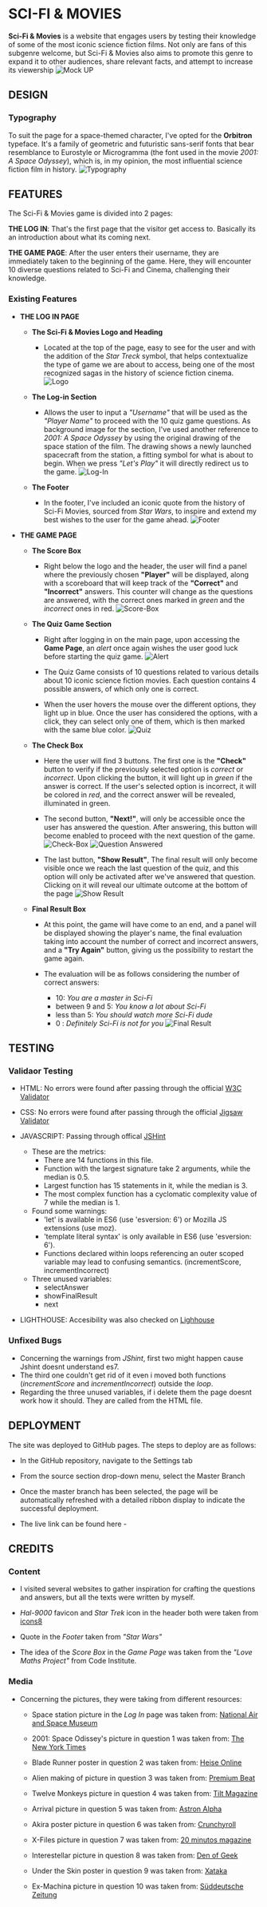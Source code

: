 # SCI-FI & MOVIES
**Sci-Fi & Movies** is a website that engages users by testing their knowledge of some of the most iconic science fiction films. Not only are fans of this subgenre welcome, but Sci-Fi & Movies also aims to promote this genre to expand it to other audiences, share relevant facts, and attempt to increase its viewership
![Mock UP](/media/different.devices.png)

## DESIGN

### Typography
To suit the page for a space-themed character, I've opted for the **Orbitron** typeface. It's a family of geometric and futuristic sans-serif fonts that bear resemblance to Eurostyle or Microgramma (the font used in the movie _2001: A Space Odyssey_), which is, in my opinion, the most influential science fiction film in history.
![Typography](/media/sci.fi.typo.png)

## FEATURES
The Sci-Fi & Movies game is divided into 2 pages:

**THE LOG IN**: That's the first page that the visitor get access to. Basically its an introduction about what its coming next.

**THE GAME PAGE**: After the user enters their username, they are immediately taken to the beginning of the game. Here, they will encounter 10 diverse questions related to Sci-Fi and Cinema, challenging their knowledge.

### Existing Features
- __THE LOG IN PAGE__

    - __The Sci-Fi & Movies Logo and Heading__
        - Located at the top of the page, easy to see for the user and with the addition of the _Star Treck_ symbol, that helps contextualize the type of game we are about to access, being one of the most recognized sagas in the history of science fiction cinema.
        ![Logo](/media/heading.logo.png)

    - __The Log-in Section__
        - Allows the user to input a _"Username"_ that will be used as the _"Player Name"_ to proceed with the 10 quiz game questions. As background image for the section, I've used another reference to _2001: A Space Odyssey_ by using the original drawing of the space station of the film. The drawing shows a newly launched spacecraft from the station, a fitting symbol for what is about to begin. When we press _"Let's Play"_ it will directly redirect us to the game.
        ![Log-In](/media/login.section.png)

    - __The Footer__
        - In the footer, I've included an iconic quote from the history of Sci-Fi Movies, sourced from _Star Wars_, to inspire and extend my best wishes to the user for the game ahead.
        ![Footer](/media/footer.png)

- __THE GAME PAGE__

    - __The Score Box__
        - Right below the logo and the header, the user will find a panel where the previously chosen __"Player"__ will be displayed, along with a scoreboard that will keep track of the __"Correct"__ and __"Incorrect"__ answers. This counter will change as the questions are answered, with the correct ones marked in _green_ and the _incorrect_ ones in red.
        ![Score-Box](/media/score.box.png)
    
    - __The Quiz Game Section__
        - Right after logging in on the main page, upon accessing the __Game Page__, an _alert_ once again wishes the user good luck before starting the quiz game.
        ![Alert](/media/alarm.png)

        - The Quiz Game consists of 10 questions related to various details about 10 iconic science fiction movies. Each question contains 4 possible answers, of which only one is correct.
        
        - When the user hovers the mouse over the different options, they light up in blue. Once the user has considered the options, with a click, they can select only one of them, which is then marked with the same blue color.
        ![Quiz](/media/quiz.png)

    - __The Check Box__
        - Here the user will find 3 buttons. The first one is the __"Check"__ button to verify if the previously selected option is _correct_ or _incorrect_. Upon clicking the button, it will light up in _green_ if the answer is correct. If the user's selected option is incorrect, it will be colored in _red_, and the correct answer will be revealed, illuminated in green.

        - The second button, __"Next!"__, will only be accessible once the user has answered the question. After answering, this button will become enabled to proceed with the next question of the game.
        ![Check-Box](/media/check.box.png)
        ![Question Answered](/media/question.answered.png)
        
        - The last button, __"Show Result"__, The final result will only become visible once we reach the last question of the quiz, and this option will only be activated after we've answered that question. Clicking on it will reveal our ultimate outcome at the bottom of the page
        ![Show Result](/media/show.result.png)
    
    - __Final Result Box__
        - At this point, the game will have come to an end, and a panel will be displayed showing the player's name, the final evaluation taking into account the number of correct and incorrect answers, and a __"Try Again"__ button, giving us the possibility to restart the game again.

        - The evaluation will be as follows considering the number of correct answers:

            - 10: _You are a master in Sci-Fi_
            - between 9 and 5: _You know a lot about Sci-Fi_
            - less than 5: _You should watch more Sci-Fi dude_
            - 0 : _Definitely Sci-Fi is not for you_
        ![Final Result](/media/result.box.png)

## TESTING

### Validaor Testing

- HTML: No errors were found after passing through the official [W3C Validator](/media/html.valdator.png)

- CSS: No errors were found after passing through the official [Jigsaw Validator](http://jigsaw.w3.org/css-validator/validator?lang=es&profile=css3svg&uri=https%3A%2F%2Fkiko-climent.github.io%2Fsci-fi-project%2F&usermedium=all&vextwarning=&warning=1)

- JAVASCRIPT: Passing through offical [JSHint]()
    - These are the metrics:
        - There are 14 functions in this file.
        - Function with the largest signature take 2 arguments, while the median is 0.5.
        - Largest function has 15 statements in it, while the median is 3.
        - The most complex function has a cyclomatic complexity value of 7 while the median is 1.
    - Found some warnings:
        - 'let' is available in ES6 (use 'esversion: 6') or Mozilla JS extensions (use moz).
        - 'template literal syntax' is only available in ES6 (use 'esversion: 6'). 
        - Functions declared within loops referencing an outer scoped variable may lead to confusing semantics. (incrementScore, incrementIncorrect)
    - Three unused variables:
        - selectAnswer
        - showFinalResult
        - next   

- LIGHTHOUSE: Accesibility was also checked on [Lighhouse](/media/lighhouse.validator.png)

### Unfixed Bugs

- Concerning the warnings from _JShint_, first two might happen cause Jshint doesnt understand es7.
- The third one couldn't get rid of it even i moved both functions (_incrementScore_ and _incrementIncorrect_) outside the _loop_.
- Regarding the three unused variables, if i delete them the page doesnt work how it should. They are called from the HTML file.

## DEPLOYMENT

The site was deployed to GitHub pages. The steps to deploy are as follows: 

  - In the GitHub repository, navigate to the Settings tab 
  - From the source section drop-down menu, select the Master Branch
  - Once the master branch has been selected, the page will be automatically refreshed with a detailed ribbon display to indicate the successful deployment. 

  - The live link can be found here - 

## CREDITS

### Content
  - I visited several websites to gather inspiration for crafting the questions and answers, but all the texts were written by myself.
  
  - _Hal-9000_ favicon and _Star Trek_ icon in the header both were taken from [icons8](https://icons8.de/)

  - Quote in the _Footer_ taken from _"Star Wars"_

  - The idea of the _Score Box_ in the _Game Page_ was taken from the _"Love Maths Project"_ from Code Institute.

### Media
  - Concerning the pictures, they were taking from different resources:

    - Space station picture in the _Log In_ page was taken from: [National Air and Space Museum](https://airandspace.si.edu/multimedia-gallery/2001-space-stationjpg ) 

    - 2001: Space Odissey's picture in question 1 was taken from: [The New York Times](https://www.nytimes.com/2020/01/23/arts/design/kubrick-2001-museum-moving-image.html)

    - Blade Runner poster in question 2 was taken from: [Heise Online](https://www.heise.de/news/Blade-Runner-Das-Kult-Desaster-3848048.html)

    - Alien making of picture in question 3 was taken from: [Premium Beat](https://www.premiumbeat.com/blog/filmmaking-lessons-making-of-alien/)

    - Twelve Monkeys picture in question 4 was taken from: [Tilt Magazine](https://tilt.goombastomp.com/film/terry-gilliams-12-monkeys-is-more-relevant-than-ever/)

    - Arrival picture in question 5 was taken from: [Astron Alpha](https://www.astronalpha.de/filme/arrival/)

    - Akira poster picture in question 6 was taken from: [Crunchyroll](https://www.crunchyroll.com/de/series/GRQWJWPGR/akira)

    - X-Files picture in question 7 was taken from: [20 minutos magazine](https://www.20minutos.es/cinemania/series/expediente-x-guia-mejores-episodios-mulder-scully-155299/)

    - Interestellar picture in question 8 was taken from: [Den of Geek](https://www.denofgeek.com/movies/christopher-nolans-interstellar-a-secular-end-times-myth/)

    - Under the Skin poster in question 9 was taken from: [Xataka](https://www.xataka.com/cine-y-tv/under-the-skin-impresionante-experiencia-sensorial-ciencia-ficcion-terror-que-llega-a-nuestras-pantallas-siete-anos-tarde)

    - Ex-Machina picture in question 10 was taken from: [Süddeutsche Zeitung](https://www.sueddeutsche.de/kultur/kino-traumfrau-gebaut-1.2445461)